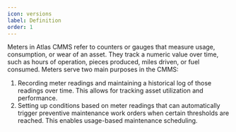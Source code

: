 ```yaml
---
icon: versions
label: Definition
order: 1
---
```

Meters in Atlas CMMS refer to counters or gauges that measure usage, consumption, or wear of an asset. They track a numeric value over time, such as hours of operation, pieces produced, miles driven, or fuel consumed. Meters serve two main purposes in the CMMS:

1. Recording meter readings and maintaining a historical log of those readings over time. This allows for tracking asset utilization and performance.
2. Setting up conditions based on meter readings that can automatically trigger preventive maintenance work orders when certain thresholds are reached. This enables usage\-based maintenance scheduling.
